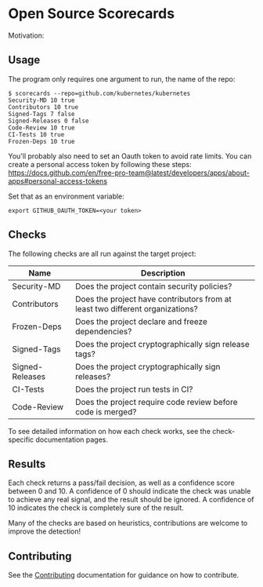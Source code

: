 # Open Source Scorecards

Motivation: <TODO>

## Usage

The program only requires one argument to run, the name of the repo:

```shell
$ scorecards --repo=github.com/kubernetes/kubernetes
Security-MD 10 true
Contributors 10 true
Signed-Tags 7 false
Signed-Releases 0 false
Code-Review 10 true
CI-Tests 10 true
Frozen-Deps 10 true
```

You'll probably also need to set an Oauth token to avoid rate limits.
You can create a personal access token by following these steps: https://docs.github.com/en/free-pro-team@latest/developers/apps/about-apps#personal-access-tokens

Set that as an environment variable:

```shell
export GITHUB_OAUTH_TOKEN=<your token>
```

## Checks

The following checks are all run against the target project:

| Name  | Description |
|---|---|
| Security-MD | Does the project contain security policies? |
| Contributors  | Does the project have contributors from at least two different organizations? |
| Frozen-Deps | Does the project declare and freeze dependencies? |
| Signed-Tags | Does the project cryptographically sign release tags? |
| Signed-Releases | Does the project cryptographically sign releases? |
| CI-Tests | Does the project run tests in CI? |
| Code-Review | Does the project require code review before code is merged? |

To see detailed information on how each check works, see the check-specific documentation pages.

## Results

Each check returns a pass/fail decision, as well as a confidence score between 0 and 10.
A confidence of 0 should indicate the check was unable to achieve any real signal, and the result
should be ignored.
A confidence of 10 indicates the check is completely sure of the result.

Many of the checks are based on heuristics, contributions are welcome to improve the detection!

## Contributing

See the [Contributing](contributing.md) documentation for guidance on how to contribute.

